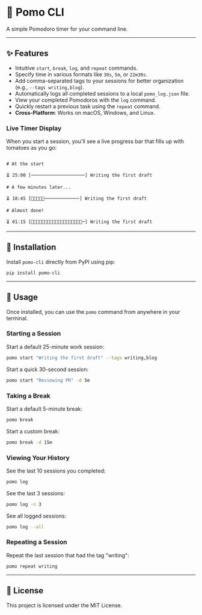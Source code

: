 # 🍅 Pomo CLI

A simple Pomodoro timer for your command line. 

---

## ✨ Features

* Intuitive `start`, `break`, `log`, and `repeat` commands.
* Specify time in various formats like `30s`, `5m`, or `22m30s`.
* Add comma-separated tags to your sessions for better organization (e.g., `--tags writing,blog`).
* Automatically logs all completed sessions to a local `pomo_log.json` file.
* View your completed Pomodoros with the `log` command.
* Quickly restart a previous task using the `repeat` command.
* **Cross-Platform**: Works on macOS, Windows, and Linux.

### Live Timer Display

When you start a session, you'll see a live progress bar that fills up with tomatoes as you go:

```

# At the start

⏳ 25:00 [────────────────────] Writing the first draft

# A few minutes later...

⏳ 18:45 [🍅🍅🍅🍅🍅─────────────] Writing the first draft

# Almost done!

⏳ 01:15 [🍅🍅🍅🍅🍅🍅🍅🍅🍅🍅🍅🍅🍅🍅🍅🍅🍅🍅🍅─] Writing the first draft

````

---

## 💾 Installation

Install `pomo-cli` directly from PyPI using pip:

```bash
pip install pomo-cli
````

-----

## 🚀 Usage

Once installed, you can use the `pomo` command from anywhere in your terminal.

### Starting a Session

Start a default 25-minute work session:

```bash
pomo start "Writing the first draft" --tags writing,blog
```

Start a quick 30-second session:

```bash
pomo start "Reviewing PR" -d 5m
```

### Taking a Break

Start a default 5-minute break:

```bash
pomo break
```

Start a custom break:

```bash
pomo break -d 15m
```

### Viewing Your History

See the last 10 sessions you completed:

```bash
pomo log
```

See the last 3 sessions:

```bash
pomo log -n 3
```

See all logged sessions:

```bash
pomo log --all
```

### Repeating a Session

Repeat the last session that had the tag "writing":

```bash
pomo repeat writing
```

-----

## 📄 License

This project is licensed under the MIT License.
